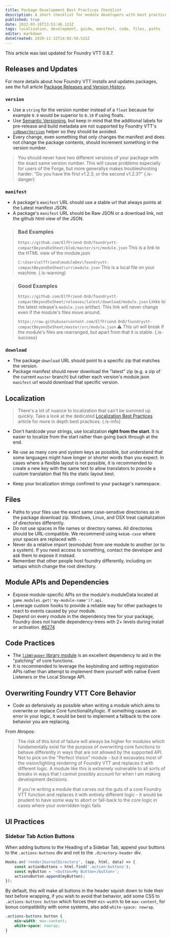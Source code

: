 ```yaml
---
title: Package Development Best Practices Checklist
description: A short checklist for module developers with best practices as discovered by the community.
published: true
date: 2022-03-18T13:51:46.121Z
tags: localization, development, guide, manifest, code, files, paths
editor: markdown
dateCreated: 2020-11-12T14:02:50.522Z
---
```



This article was last updated for Foundry VTT 0.8.7.

## Releases and Updates

For more details about how Foundry VTT installs and updates packages, see the full article [Package Releases and Version History](/en/development/guides/releases-and-history).

### `version`
- Use a `string` for the version number instead of a `float` because for example `0.9` would be superior to `0.10` if using floats.
- Use [Semantic Versioning](https://semver.org/), but keep in mind that the additional labels for pre-release and build metadata are not supported by Foundry VTT's [`isNewerVersion`](https://foundryvtt.com/api/module-helpers.html#.isNewerVersion) helper so they should be avoided.
- Every change, even something that only changes the manifest and does not change the package contents, should increment something in the version number.

> You should never have two different versions of your package with the exact same version number. This will cause problems especially for users of the Forge, but more generallys makes troubleshooting harder: "Do you have the first v1.2.3, or the second v1.2.3?"
{.is-danger}

### `manifest`
- A package's `manifest` URL should use a stable url that always points at the Latest manifest JSON.
- A package's `manifest` URL should be Raw JSON or a download link, not the github html view of the JSON.

> ### Bad Examples
> `https://github.com/ElfFriend-DnD/foundryvtt-compactBeyond5eSheet/blob/master/src/module.json`
> This is a link to the HTML view of the module.json
>
> `C:\Users\elffriend\moduleDev\foundryvtt-compactBeyond5eSheet\src\module.json`
> This is a local file on your machine.
{.is-warning}

> ### Good Examples
> `https://github.com/ElfFriend-DnD/foundryvtt-compactBeyond5eSheet/releases/latest/download/module.json`
> Links to the latest release's `module.json` artifact. This link will never change even if the module's files move around.
>
> `https://raw.githubusercontent.com/ElfFriend-DnD/foundryvtt-compactBeyond5eSheet/master/src/module.json`
>  ⚠️ This url will break if the module's files are rearranged, but apart from that it is stable.
{.is-success}

### `download`
- The package `download` URL should point to a specific zip that matches the version.
- Package manifest should never download the "latest" zip (e.g. a zip of the current `master` branch) but rather each version's module.json `manifest` url would download that specific version.

## Localization

> There's a lot of nuance to localization that can't be summed up quickly. Take a look at the dedicated [Localization Best Practices](/en/development/guides/localization/localization-best-practices) article for more in depth best practices.
{.is-info}

- Don't hardcode your strings, use localization **right from the start**. It is easier to localize from the start rather than going back through at the end.
- Re-use as many core and system keys as possible, but understand that some languages might have longer or shorter words than you expect. In cases where a flexible layout is not possible, it is recommended to create a new key with the same text to allow translators to provide a custom translation that fits the static layout best. 

- Keep your localization strings confined to your package's namespace.

## Files
- Paths to your files use the exact same case-sensitive directories as in the package download zip. Windows, Linux, and OSX treat capitalization of directories differently.
- Do not use spaces in file names or directory names. All directories should be URL-compatible. We recommend using `kebab-case` where your spaces are replaced with `-`.
- Never do a relative import (esmodule) from one module to another (or to a system). If you need access to something, contact the developer and ask them to expose it instead.
- Remember that other people host foundry differently, including on setups which change the root directory.

## Module APIs and Dependencies
- Expose module-specific APIs on the module's moduleData located at `game.modules.get('my-module-name')?.api`.
- Leverage custom hooks to provide a reliable way for other packages to react to events caused by your module.
- Depend on every module in the dependency tree for your package, Foundry does not handle dependency-trees with 2+ levels during install or activation. [#6274](https://gitlab.com/foundrynet/foundryvtt/-/issues/6274)

## Code Practices
- The [`libWrapper` library module](https://github.com/ruipin/fvtt-lib-wrapper) is an excellent dependency to aid in the "patching" of core functions.
- It is recommended to leverage the keybinding and setting registration APIs rather than attempt to implement them yourself with native Event Listeners or the Local Storage API.

## Overwriting Foundry VTT Core Behavior
- Code as defensively as possible when writing a module which aims to overwrite or replace Core functionality/logic. If something causes an error in your logic, it would be best to implement a fallback to the core behavior you are replacing.

From Atropos:
> The risk of this kind of failure will always be higher for modules which fundamentally exist for the purpose of overwriting core functions to behave differently in ways that are not allowed by the supported API. Not to pick on the "Perfect Vision" module - but it excavates most of the vision/lighting rendering of Foundry VTT and replaces it with different logic. A module like this is extremely vulnerable to all sorts of breaks in ways that I cannot possibly account for when I am making development decisions.
>
> If you're writing a module that carves out the guts of a core Foundry VTT function and replaces it with entirely different logic - it would be prudent to have some way to abort or fall-back to the core logic in cases where your overridden logic fails

## UI Practices

### Sidebar Tab Action Buttons
When adding buttons to the Heading of a Sidebar Tab, append your buttons to the `.actions-buttons` div and not to the `.directory-header` div.

```js
Hooks.on('renderJournalDirectory', (app, html, data) => {
    const actionButtons = html.find('.action-buttons');
    const myButton = '<button>My Button</button>';
    actionsButton.append(myButton);
});
```

By default, this will make all buttons in the header squish down to hide their text before wrapping, if you wish to avoid that behavior, add some CSS to `.actions-buttons button` which forces their `min-width` to be `max-content`, for bonus compatibility with some systems, also add `white-space: nowrap`.

```css
.actions-buttons button {
    min-width: max-content;
    white-space: nowrap;
}
```

